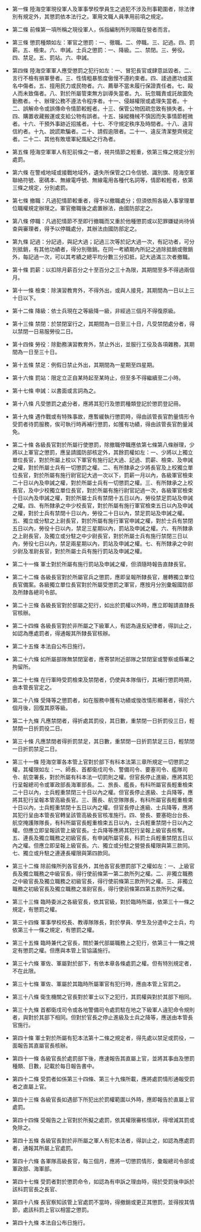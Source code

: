 * 第一條 陸海空軍現役軍人及軍事學校學員生之過犯不涉及刑事範圍者，除法律別有規定外，其懲罰依本法行之。軍用文職人員準用前項之規定。

* 第二條 前條第一項所稱之現役軍人，係指編制所列現職在營者而言。

* 第三條 懲罰種類如左：軍官之懲罰：一、徹職。二、停職。三、記過。四、罰薪。五、檢束。六、申誡。士兵之懲罰：一、降級。二、禁閉。三、勞役。四、禁足。五、罰站。六、申誡。

* 第四條 陸海空軍軍人應受懲罰之犯行如左：一、冒犯長官或肆意詆毀者。二、言行不檢有損軍譽者。三、性情粗暴態度傲慢不遵約束者。四、諉過邀功或匿名中傷者。五、擅用民力或民物者。六、薦舉不當未履行保證責任者。七、毆人而未致傷者。八、對於所屬管束無方訓導失當者。九、玩忽職責或託故圖免勤務者。十、辦理公務不遵法令程序者。十一、侵越權限或處理失當者。十二、誤解命令或誤傳命令情節較輕者。十三、保管公物因疏忽致有損失者。十四、購置收藏搬運或支給公物有誤者。十五、操縱機械不慎因而失事情節輕微者。十六、干預外事跡近招搖者。十七、不守規定秩序及時間者。十八、違背信約者。十九、說謊欺騙者。二十、請假逾限者。二十一、違反清潔整齊規定者。二十二、其他有敗壞軍紀風紀之行為者。

* 第五條 陸海空軍軍人有犯前條之一者，視共情節之輕重，依第三條之規定分別處罰。

* 第六條 在警戒地域或接戰地域外，遺失所保管之口令信號、識別旗、陸海空軍聯絡符號、密碼本、無線電呼號、無線電用各種代名詞等，情節較輕者，依第三條之規定，分別處罰。

* 第七條 撤職：凡過犯情節較重者，得予以撤職處分；但須依照各級人事掌理單位職權規定辦理之。軍官撤職後之處置辦法，由國防部定之。

* 第八條 停職：凡過犯情節不至即行撤職而又重於他種懲罰或以犯罪嫌疑尚待偵查與審理者，得予以停職處分，其辦法由國防部定之。

* 第九條 記過：分記過，與記大過；記過三次等於記大過一次，有記功者，可分別抵銷，有其他功績者，得分別徹銷。在同一考績期內所記之過除抵銷或徹銷外，每記過一次，可以其考績之總平均分數三分扣抵，記大過滿三次者撤職。

* 第十條 罰薪：以扣除月薪百分之十至百分之三十為限，其期間至多不得過兩個月。

* 第十一條 檢束：除演習教育外，不得外出，或與人接見，其期間為一日以上三十日以下。

* 第十二條 降級：依士兵現在之等級降一級，非經過三個月不得復原級。

* 第十三條 禁閉：於禁閉室行之，其期間為一日至三十日，凡受禁閉處分者，得以禁閉一日易服勞役二日。

* 第十四條 勞役：除勤務演習教育外，禁止外出，並服行工役及各項雜務，其期間為一日至三十日。

* 第十五條 禁足：例假日禁止外出，其期間為一星期至四星期。

* 第十六條 罰站：限定立正自某時起至某時止，但至多不得繼續至二小時。

* 第十七條 申誡：以書面或言詞為之。

* 第十八條 凡受懲罰之處分者，應將其犯行及懲罰種類登記於懲罰登記冊。

* 第十九條 遇作戰或有特殊事故，應暫緩執行懲罰時，得由該管長官酌量情形令受罰者待罰服務，俟可執行時再補行懲罰，如獲有功績，得由該管長官酌量減免。

* 第二十條 各級長官對於所屬行使懲罰，除撤職停職應依第七條第八條辦理，少將以上軍官之懲罰，應呈請國防部核定外，其餘罰權如左：一、少將以上獨立單位長官，對於所屬上校以下軍官有施行記大過、記過、罰薪、檢束、及申誡之權，對於所屬士兵有一切懲罰之權。二、有所隸承之少將長官及上校獨立單位長官，對於所屬有施行尉官記大過一次以下，罰薪一月以內，各級軍官檢束二十日以內及申誡之權，對於所屬士兵有一切懲罰之權。三、有所隸承之上校長官，及中少校獨立單位長官，對於所屬有施行尉官記過一次，各級軍官檢束十日以內及申誡之權，對於所屬士兵有禁閉十五日以內，勞役禁足罰站及申誡之權。四、有所隸承之中少校長官，對於所屬有施行軍官檢束五日以內及申誡之權，對於士兵有禁閉十日以內，勞役二十日以內，禁足罰站及申誡之權。五、獨立或分駐之上尉長官，對於所屬有施行軍官申誡之權，對於士兵有禁閉五日以內，勞役十日以內，禁足三星期以內，罰站及申誡之權。六、有所隸承之上尉長官，及獨立或分駐之中少尉長官，對於所屬士兵有施行禁閉三日以內，勞役七日以內，禁足兩星期以內，罰站及申誡之權。七、有所隸承之中尉少尉及准尉長官，對於所屬士兵有施行罰站及申誡之權。

* 第二十一條 軍士對於所屬有施行罰站及申誡之權，但須隨時報告直隸長官。

* 第二十二條 各級長官對於所屬官兵之懲罰，應即呈報所隸長官，層轉獨立單位長官備案。各級獨立單位長官對於所屬受懲罰之軍官，應按月分別彙報國防部及所隸各總司令部。

* 第二十三條 各級長官對於部屬之犯行，如出於罰權以外時，應立即報請直隸長官核辦。

* 第二十四條 各級長官對於非所屬之下級軍人，有認為違反紀律者，得訓止之，如認為應處罰者，得通報其所隸長官核辦。

* 第二十五條 本法自公布日施行。

* 第二十六條 如所屬部隊無禁閉室者，應寄禁附近部隊之禁閉室或警察或縣署之拘留所。

* 第二十七條 在行軍時受罰檢束及禁閉者，仍使與本隊偕行，其補行懲罰時期，由本管長官定之。

* 第二十八條 受降等之懲罰者，如在服務中獲有功績或悛改情形顯著者，得於六個月後，回復其原等級。

* 第二十九條 凡應禁閉者，得折處其罰役，其日數，重禁閉一日折罰役三日，輕禁閉一日折罰役二日。

* 第三十條 凡應禁閉者得折罰禁足，其日數，重禁閉一日折罰禁足三日，輕禁閉一日折罰禁足二日。

* 第三十一條 陸海空軍各本管上官對於部下有科本法第三章所規定一切懲罰之權，其權限如左：一、師長、首都衛戍司令、警備司令、要塞司令、艦隊司令、航空署長，對於所屬有科本法一切罰則之權。但官長停止進級，應將其犯行呈報總司令或軍政部長海軍部長。二、旅長、艦長，有科所屬官長輕重檢束二十日以內，士兵輕重禁閉三十日以內之權。但官長停止進級、士兵降等，應將其犯行呈報本管高級長官。三、團長、航空隊隊長，有科所屬官長輕重檢束十日以內，士兵輕重禁閉十五日以內之權。但官長停止進級、士兵降等，應將其犯行呈由本管長官轉呈該管高級長官核准施行。四、營長、要塞砲台台長、航空掩護隊隊長，有科所屬官長輕重檢束五日以內，士兵輕重禁閉十日以內之權。但應立即呈報該管上級官長。士兵降等應將其犯行呈報上級官長核奪。五、連長及獨立職務之初級官長，有申誡所屬官長，科罰士兵輕重禁閉五日以內之權。但應立即呈報上級官長。六、獨立或分駐之營營長權限與第三款同。七、獨立或升駐之連連長權限與第四款同。

* 第三十二條 除前條所列各官長外，其他各官長懲罰部下之權如左：一、上級官長及獨立職務之中級官長，得行使前條第一第二款所列之權。二、非獨立職務之中級官長及獨立職務之初級官長，得行使前條第三款所列之權。三、非獨立職務之初級官長及獨立職務之准尉官長，得行使前條第四第五款所列之權。

* 第三十三條 臨時委派之各級官長，依其官級，對於臨時所屬，依第三十一條之規定，有懲罰之權。

* 第三十四條 軍事學校校長、教導隊隊長，對於學員、學生及分遣中之士兵，均依第三十一條之規定，有懲罰之權。

* 第三十五條 臨時兼代之官長，關於兼代部屬職務上之犯行，依第三十一條之規定有懲罰之權。但應與本管上官協議施行。

* 第三十六條 軍佐、軍屬對於部下，有依本章各條處罰之權。但有特別規定者，不在此限。

* 第三十七條 軍佐、軍屬於其臨時所屬軍官有犯行時，應由本管上官罰之。

* 第三十八條 衛生機關之官長對於軍士以下之犯行，其罰權與對於其部下相同。

* 第三十九條 首都衛戌司令或各地警備司令處罰駐在地之下級軍人違犯命令規則者，與對於其部下相同。但對於官長之停止進級及士兵之降等，應送由本管長官施行。

* 第四十條 軍士對於所屬有犯本法第十二條之規定者，得先處以禁足或罰役，一面報告其直屬官長核辦。

* 第四十一條 各級官長於處罰部下後，應速報告其直屬上官，並將其事由及懲罰種類、日數，記載於每日報告書中。

* 第四十二條 受罰者如係第三十四條、第三十九條所載，應將處罰情形通報受罰者之直屬上官。

* 第四十三條 各級官長如遇部下所犯出於罰權範圍以外時，應即報告於直屬上官處罰。

* 第四十四條 受報告之上官對於所擬之處罰，依其權限審核情狀，得增減其罰或免除之。

* 第四十五條 各級官長對於非所屬之軍人有犯本法者，得訓止之，如認為應處罰者，通報其所屬上官處罰。

* 第四十六條 各軍隊高級長官，每三個月，應將一切懲罰情形，彙報總司令部或軍政部、海軍部。

* 第四十七條 受罰者對於懲罰命令，如認為有申訴之理由時，得於受罰後申訴於該科罰官長之長官、

* 第四十八條 長官察知該管上官處罰不當時，得撤銷或更正其懲罰，並得按其情節，處該科罰上官以相當之懲罰。

* 第四十九條 本法自公布日施行。


